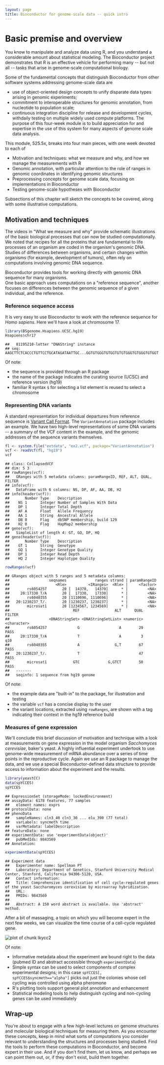 ```yaml
---
layout: page
title: Bioconductor for genome-scale data -- quick intro
---
```






# Basic premise and overview

You know to manipulate and analyze data using R, and
you understand a considerable amount about statistical modeling.
The Bioconductor project demonstrates that R is an effective
vehicle for performing many -- but not all -- tasks that
arise in genome-scale computational biology.

Some of the fundamental concepts that distinguish Bioconductor from other
software systems addressing genome-scale data are

* use of object-oriented design concepts to unify disparate data types arising in genomic experiments;
* commitment to interoperable structures for genomic annotation, from nucleotide to population scale;
* continuous integration discipline for release and development cycles, withdaily testing on multiple widely used compute platforms.
The purpose of this four-week module is to build appreciation for and
expertise in the use of this system for many aspects of genome scale
data analysis.

This module, 525.5x, breaks into four main pieces, with one week 
devoted to each of

* Motivation and techniques: what we measure and why, and how we manage the measurements with R
* Genomic annotation, with particular attention to the role of ranges in genomic coordinates in identifying genomic structures
* Preprocessing concepts for genome scale data, focusing on implementations in Bioconductor
* Testing genome-scale hypotheses with Bioconductor

Subsections of this chapter will sketch the concepts to
be covered, along with some illustrative computations.

## Motivation and techniques

The videos in "What we measure and why" provide schematic
illustrations of the basic biological processes that can now
be studied computationally.  We noted that recipes for
all the proteins that are
fundamental to life processes of an organism are coded
in the organism's genomic DNA.  Studies of differences
between organisms, and certain changes within organisms (for
example, development of tumors), often rely on computations involving 
genomic DNA sequence.  

Bioconductor provides tools for working
directly with genomic DNA sequence for many organisms.  
One basic approach uses computations on a "reference sequence",
another focuses on differences between the genomic sequence
of a given individual, and the reference.

### Reference sequence access

It is very easy to use Bioconductor to work with the
reference sequence for _Homo sapiens_.
Here we'll have a look at chromosome 17.

```r
library(BSgenome.Hsapiens.UCSC.hg19)
Hsapiens$chr17
```

```
##   81195210-letter "DNAString" instance
## seq: AAGCTTCTCACCCTGTTCCTGCATAGATAATTGC...GGTGTGGGTGTGGTGTGTGGGTGTGGGTGTGGT
```
Of note:

* the sequence is provided through an R package
* the name of the package indicates the curating source (UCSC) and reference version (hg19)
* familiar R syntax `$` for selecting a list element is reused to select a chromosome

### Representing DNA variants

A standard representation for individual departures from reference sequence
is [Variant Call Format](http://samtools.github.io/hts-specs/VCFv4.1.pdf).
The `VariantAnnotation` package includes an example.  We have two
high-level representations of some DNA variants -- a summary of the
VCF content in the example, and the genomic addresses of
the sequence variants themselves.


```r
fl <- system.file("extdata", "ex2.vcf", package="VariantAnnotation") 
vcf <- readVcf(fl, "hg19")
vcf
```

```
## class: CollapsedVCF 
## dim: 5 3 
## rowRanges(vcf):
##   GRanges with 5 metadata columns: paramRangeID, REF, ALT, QUAL, FILTER
## info(vcf):
##   DataFrame with 6 columns: NS, DP, AF, AA, DB, H2
## info(header(vcf)):
##       Number Type    Description                
##    NS 1      Integer Number of Samples With Data
##    DP 1      Integer Total Depth                
##    AF A      Float   Allele Frequency           
##    AA 1      String  Ancestral Allele           
##    DB 0      Flag    dbSNP membership, build 129
##    H2 0      Flag    HapMap2 membership         
## geno(vcf):
##   SimpleList of length 4: GT, GQ, DP, HQ
## geno(header(vcf)):
##       Number Type    Description      
##    GT 1      String  Genotype         
##    GQ 1      Integer Genotype Quality 
##    DP 1      Integer Read Depth       
##    HQ 2      Integer Haplotype Quality
```

```r
rowRanges(vcf)
```

```
## GRanges object with 5 ranges and 5 metadata columns:
##                  seqnames             ranges strand | paramRangeID
##                     <Rle>          <IRanges>  <Rle> |     <factor>
##        rs6054257       20 [  14370,   14370]      * |         <NA>
##     20:17330_T/A       20 [  17330,   17330]      * |         <NA>
##        rs6040355       20 [1110696, 1110696]      * |         <NA>
##   20:1230237_T/.       20 [1230237, 1230237]      * |         <NA>
##        microsat1       20 [1234567, 1234569]      * |         <NA>
##                             REF                ALT      QUAL      FILTER
##                  <DNAStringSet> <DNAStringSetList> <numeric> <character>
##        rs6054257              G                  A        29        PASS
##     20:17330_T/A              T                  A         3         q10
##        rs6040355              A                G,T        67        PASS
##   20:1230237_T/.              T                           47        PASS
##        microsat1            GTC             G,GTCT        50        PASS
##   -------
##   seqinfo: 1 sequence from hg19 genome
```

Of note:

* the example data are "built-in" to the package, for illustration and testing
* the variable `vcf` has a concise display to the user
* the variant locations, extracted using `rowRanges`, are shown with a tag indicating their context in the hg19 reference build

### Measures of gene expression

We'll conclude this brief discussion of motivation and technique
with a look at measurements on gene expression in the model
organism _Sacchomyces cerevisiae_, baker's yeast.  A highly influential
experiment undertook to use genome-wide measurement of mRNA abundance
over a series of time points in the reproductive cycle.  Again
we use an R package to manage the data, and we use a special
Bioconductor-defined data structure to provide access to
information about the experiment and the results.


```r
library(yeastCC)
data(spYCCES)
spYCCES
```

```
## ExpressionSet (storageMode: lockedEnvironment)
## assayData: 6178 features, 77 samples 
##   element names: exprs 
## protocolData: none
## phenoData
##   sampleNames: cln3_40 cln3_30 ... elu_390 (77 total)
##   varLabels: syncmeth time
##   varMetadata: labelDescription
## featureData: none
## experimentData: use 'experimentData(object)'
##   pubMedIds: 9843569 
## Annotation:
```

```r
experimentData(spYCCES)
```

```
## Experiment data
##   Experimenter name: Spellman PT 
##   Laboratory: Department of Genetics, Stanford University Medical Center, Stanford, California 94306-5120, USA. 
##   Contact information:  
##   Title: Comprehensive identification of cell cycle-regulated genes of the yeast Saccharomyces cerevisiae by microarray hybridization. 
##   URL:  
##   PMIDs: 9843569 
## 
##   Abstract: A 150 word abstract is available. Use 'abstract' method.
```
After a bit of massaging, a topic on which you will become expert
in the next few weeks, we can visualize the time course of a
cell-cycle regulated gene.

![plot of chunk lkycc2](figure/biointro-lkycc2-1.png)

Of note:

* Informative metadata about the experiment are bound right to the data (pubmed ID and abstract accessible through `experimentData`)
* Simple syntax can be used to select components of complex experimental designs; in this case `spYCCES[, spYCCES$syncmeth=="alpha"]` picks out just the colonies whose cell cycling was controlled using alpha pheromone
* R's plotting tools support general plot annotation and enhancement
* Statistical modeling tools to help distinguish cycling and non-cycling genes can be used immediately 

## Wrap-up

You're about to engage with a few high-level lectures on genome
structures and molecular biological techniques for measuring them.
As you encounter these concepts, keep in mind what sorts of computations
you consider relevant to understanding the structures and processes
being studied.  Find the tools to perform these
computations in Bioconductor, and become expert in their
use.  And if you don't find them, let us know, and perhaps we
can point them out, or, if they don't exist, build them together.


<!--

Week 1. Overview of Bioconductor: Channeling R for genome-scale data  

 A. What we measure and why videos with exercises
 B. Bioconductor overview: Software, Annotation, Experimental data packages
 C. Brief overview of object-oriented programming and S4
 D. Managing genome-scale data: ExpressionSet, SummarizedExperiment with exercises


Week 2. Genomic annotation with Bioconductor
 
 A. Prologue: Genomic ranges with exercises
 B. Structural annotation: reference genomic sequence, genes, transcripts with exercises
 C. Assay annotation: microarray platforms with exercises 
 D. Functional annotation: Gene ontology, KEGG, AnnotationHub with exercises

Week 3. Preprocessing genome-scale data with Bioconductor
 
 A. Microarray import and quality assessment with exercises
 B. Short-read import and quality assessment with exercises
 C. Background correction and normalization for microarrays
 D. Bias-correction and normalization for RNA-seq

Week 4. Testing biological hypotheses with Bioconductor

 A. Two-sample tests for differential expression with exercises
 B. Regression and other structured models for gene-specific hypotheses
 C. Modeling with adjustments for confounders
 D. Gene set enrichment analysis

-->
